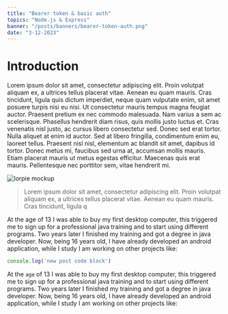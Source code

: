 ```yaml
---
title: "Bearer token & basic auth"
topics: "Node.js & Express" 
banner: "/posts/banners/bearer-token-auth.png"
date: "3-12-2023"
---
```


# Introduction

Lorem ipsum dolor sit amet, consectetur adipiscing elit. Proin volutpat aliquam ex, a ultrices tellus placerat vitae. Aenean eu quam mauris. Cras tincidunt, ligula quis dictum imperdiet, neque quam vulputate enim, sit amet posuere turpis nisi eu nisi. Ut consectetur mauris tempus magna feugiat auctor. Praesent pretium ex nec commodo malesuada. Nam varius a sem ac scelerisque. Phasellus hendrerit diam risus, quis mollis justo luctus et. Cras venenatis nisl justo, ac cursus libero consectetur sed. Donec sed erat tortor. Nulla aliquet at enim id auctor. Sed at libero fringilla, condimentum enim eu, laoreet tellus. Praesent nisl nisl, elementum ac blandit sit amet, dapibus id tortor. Donec metus mi, faucibus sed urna at, accumsan mollis mauris. Etiam placerat mauris ut metus egestas efficitur. Maecenas quis erat mauris. Pellentesque nec porttitor sem, vitae hendrerit mi. 

![lorpie mockup](https://user-images.githubusercontent.com/99766455/154370065-d6a4caec-116c-4eb1-817c-c2492b150e6c.png)

> Lorem ipsum dolor sit amet, consectetur adipiscing elit. Proin volutpat aliquam ex, a ultrices tellus placerat vitae. Aenean eu quam mauris. Cras tincidunt, ligula q

At the age of 13 I was able to buy my first desktop computer, this triggered me to sign up for a professional java training and to start using different programs. Two years later I finished my training and got a degree in java developer. Now, being 16 years old, I have already developed an android application, while I study I am working on other projects like:

```js
console.log('new post code block')
```

At the `age` of 13 I was able to buy my first desktop computer, this triggered me to sign up for a professional java training and to start using different programs. Two years later I finished my training and got a degree in java developer. Now, being 16 years old, I have already developed an android application, while I study I am working on other projects like:
